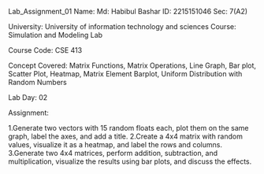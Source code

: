 Lab_Assignment_01
Name: Md: Habibul Bashar 
ID: 2215151046
Sec: 7(A2)

University: University of information technology and sciences 
Course: Simulation and Modeling Lab

Course Code: CSE 413

Concept Covered: Matrix Functions, Matrix Operations, Line Graph, Bar plot, Scatter Plot, Heatmap, Matrix Element Barplot, Uniform Distribution with Random Numbers

Lab Day: 02

Assignment:

1.Generate two vectors with 15 random floats each, plot them on the same graph, label the axes, and add a title.
2.Create a 4x4 matrix with random values, visualize it as a heatmap, and label the rows and columns.
3.Generate two 4x4 matrices, perform addition, subtraction, and multiplication, visualize the results using bar plots, and discuss the effects.
